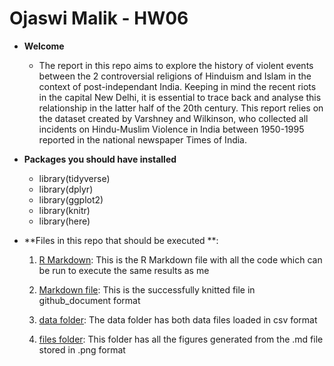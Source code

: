 # Ojaswi Malik - HW06

- **Welcome**
  - The report in this repo aims to explore the history of violent events between the 2 controversial religions of Hinduism and Islam in the context of post-independant India. Keeping in mind the recent riots in the capital New Delhi, it is essential to trace back and analyse this relationship in the latter half of the 20th century. This report relies on the dataset created by Varshney and Wilkinson, who collected all incidents on Hindu-Muslim Violence in India between 1950-1995 reported in the national newspaper Times of India. 

- **Packages you should have installed**
  - library(tidyverse)
  - library(dplyr)
  - library(ggplot2)
  - library(knitr)
  - library(here)
  
- **Files in this repo that should be executed **:
  
  1. [R Markdown](Analysis.Rmd): This is the R Markdown file with all the code which can be run to execute the same results as me
  
  2. [Markdown file](Analysis.md): This is the successfully knitted file in github_document format
  
  3. [data folder](data): The data folder has both data files loaded in csv format
  
  4. [files folder](Analysis_files): This folder has all the figures generated from the .md file stored in .png format
  
  
